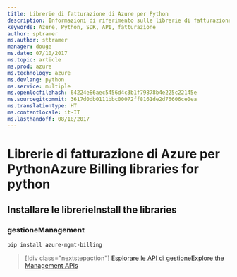 ```yaml
---
title: Librerie di fatturazione di Azure per Python
description: Informazioni di riferimento sulle librerie di fatturazione di Azure per Python
keywords: Azure, Python, SDK, API, fatturazione
author: sptramer
ms.author: sttramer
manager: douge
ms.date: 07/10/2017
ms.topic: article
ms.prod: azure
ms.technology: azure
ms.devlang: python
ms.service: multiple
ms.openlocfilehash: 64224e86aec5456d4c3b1f79878b4e225c22145e
ms.sourcegitcommit: 3617d0db0111bbc00072ff8161de2d76606ce0ea
ms.translationtype: HT
ms.contentlocale: it-IT
ms.lasthandoff: 08/18/2017
---
```

# <a name="azure-billing-libraries-for-python"></a><span data-ttu-id="0670d-104">Librerie di fatturazione di Azure per Python</span><span class="sxs-lookup"><span data-stu-id="0670d-104">Azure Billing libraries for python</span></span>

## <a name="install-the-libraries"></a><span data-ttu-id="0670d-105">Installare le librerie</span><span class="sxs-lookup"><span data-stu-id="0670d-105">Install the libraries</span></span>


### <a name="management"></a><span data-ttu-id="0670d-106">gestione</span><span class="sxs-lookup"><span data-stu-id="0670d-106">Management</span></span>

```bash
pip install azure-mgmt-billing
```
> [!div class="nextstepaction"]
> [<span data-ttu-id="0670d-107">Esplorare le API di gestione</span><span class="sxs-lookup"><span data-stu-id="0670d-107">Explore the Management APIs</span></span>](/python/api/overview/azure/billing/managementlibrary)